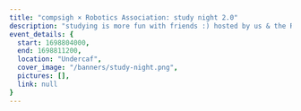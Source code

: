 ```yaml
---
title: "compsigh × Robotics Association: study night 2.0"
description: "studying is more fun with friends :) hosted by us & the Robotics Association in collaboration with the CS Department, come hang out at the monthly study night for snacks & good vibes!"
event_details: {
  start: 1698804000,
  end: 1698811200,
  location: "Undercaf",
  cover_image: "/banners/study-night.png",
  pictures: [],
  link: null
}
---
```

